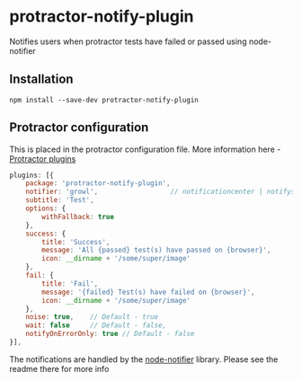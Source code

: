 # protractor-notify-plugin
Notifies users when protractor tests have failed or passed using node-notifier

## Installation

```
npm install --save-dev protractor-notify-plugin
```

## Protractor configuration

This is placed in the protractor configuration file. More information here - [Protractor plugins](https://github.com/angular/protractor/blob/2.5.1/docs/plugins.md#using-plugins)

```javascript
plugins: [{
    package: 'protractor-notify-plugin',
    notifier: 'growl',                  // notificationcenter | notifysend | toaster | growl | balloon - default
    subtitle: 'Test',
    options: {
        withFallback: true
    },
    success: {
        title: 'Success',
        message: 'All {passed} test(s) have passed on {browser}',
        icon: __dirname + '/some/super/image'
    },
    fail: {
        title: 'Fail',
        message: '{failed} Test(s) have failed on {browser}',
        icon: __dirname + '/some/super/image'
    },
    noise: true,    // Default - true
    wait: false     // Default - false,
    notifyOnErrorOnly: true // Default - false
}],
```

The notifications are handled by the [node-notifier](https://github.com/mikaelbr/node-notifier) library. Please see the readme there for more info